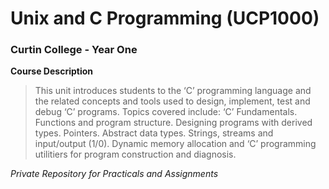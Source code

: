 # Unix and C Programming (UCP1000) 
### Curtin College - Year One 


**Course Description**

> This unit introduces students to the ‘C’ programming language and the related concepts and tools used to design, implement, test and debug ‘C’ programs. Topics covered include: ‘C’ Fundamentals. Functions and program structure. Designing programs with derived types. Pointers. Abstract data types. Strings, streams and input/output (1/0). Dynamic memory allocation and ‘C’ programming utilitiers for program construction and diagnosis.



*Private Repository for Practicals and Assignments*
